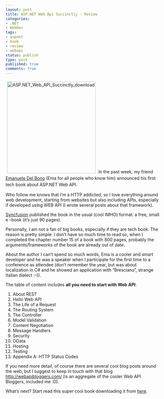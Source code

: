 ```yaml
---
layout: post
title: ASP.NET Web Api Succinctly - Review
categories:
- .NET
- WebDev
tags:
- aspnet
- book
- review
- webapi
status: publish
type: post
published: true
comments: true
---
```


<a href="{{ site.url }}/assets/2013/12/ASP.NET_Web_API_Succinctly_download.png"><img class="size-medium wp-image-847 alignleft" style="margin: 5px;" alt="ASP.NET_Web_API_Succinctly_download" src="{{ site.url }}/assets/2013/12/ASP.NET_Web_API_Succinctly_download-290x300.png" width="290" height="300" /></a>
<span style="line-height: 1.5em;">In the past week, my friend <a title="Emanuele Del Bono's blog" href="http://ema.codiceplastico.com/" target="_blank">Emanuele Del Bono</a> (Ema for all people who know him) announced his first tech book about ASP.NET Web API.</span>

Who follow me knows that I’m a HTTP addicted, so I love everything around web development, starting from websites but also including APIs, especially if developed using WEB API (I wrote several posts about that framework).

<a title="Syncfusion official web site" href="http://www.syncfusion.com/?UTM_medium=lattanziblogreview" target="_blank">Syncfusion</a> published the book in the usual (cool IMHO) format: a free, small e –book (it’s just 90 pages).

Personally, I am not a fan of big books, especially if they are tech book. The reason is pretty simple: I don’t have so much time to read so, when I completed the chapter number 15 of a book with 800 pages, probably the arguments/frameworks of the book are already out of date.

About the author I can’t spend so much words, Ema is a cooler and smart developer and he was a speaker when I participate for the first time to a conference as attendee (don’t remember the year, but was about localization in C# and he showed an application with “Bresciano”, strange Italian dialect :-)).

The table of content includes <strong>all you need to start with Web API</strong>:
<ol>
	<li>About REST</li>
	<li>Hello Web API</li>
	<li>The Life of a Request</li>
	<li>The Routing System</li>
	<li>The Controller</li>
	<li>Model Validation</li>
	<li>Content Negotiation</li>
	<li>Message Handlers</li>
	<li>Security</li>
	<li>OData</li>
	<li>Hosting</li>
	<li>Testing</li>
	<li>Appendix A: HTTP Status Codes</li>
</ol>
If you need more detail, of course there are several cool blog posts around the web, but I suggest to keep in touch with that blog <a href="http://webapibloggers.com/">http://webapibloggers.com/</a> (is an aggregate of the cooler Web API Bloggers, included me :D).

What’s next?
Start read this super cool book downloading it from <a href="http://www.syncfusion.com/resources/techportal/ebooks/webapi?UTM_medium=lattanziblogreview" target="_blank">here</a>.
